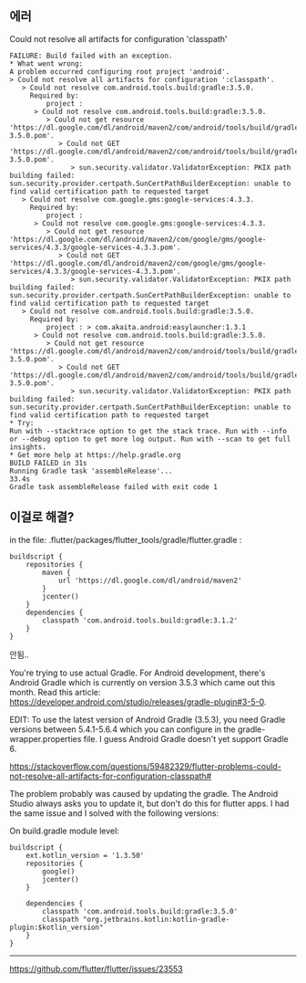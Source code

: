 
## 에러


Could not resolve all artifacts for configuration 'classpath'


```
FAILURE: Build failed with an exception.
* What went wrong:
A problem occurred configuring root project 'android'.
> Could not resolve all artifacts for configuration ':classpath'.
   > Could not resolve com.android.tools.build:gradle:3.5.0.
     Required by:
         project :
      > Could not resolve com.android.tools.build:gradle:3.5.0.
         > Could not get resource 'https://dl.google.com/dl/android/maven2/com/android/tools/build/gradle/3.5.0/gradle-3.5.0.pom'.
            > Could not GET 'https://dl.google.com/dl/android/maven2/com/android/tools/build/gradle/3.5.0/gradle-3.5.0.pom'.
               > sun.security.validator.ValidatorException: PKIX path building failed: sun.security.provider.certpath.SunCertPathBuilderException: unable to find valid certification path to requested target
   > Could not resolve com.google.gms:google-services:4.3.3.
     Required by:
         project :
      > Could not resolve com.google.gms:google-services:4.3.3.
         > Could not get resource 'https://dl.google.com/dl/android/maven2/com/google/gms/google-services/4.3.3/google-services-4.3.3.pom'.
            > Could not GET 'https://dl.google.com/dl/android/maven2/com/google/gms/google-services/4.3.3/google-services-4.3.3.pom'.
               > sun.security.validator.ValidatorException: PKIX path building failed: sun.security.provider.certpath.SunCertPathBuilderException: unable to find valid certification path to requested target
   > Could not resolve com.android.tools.build:gradle:3.5.0.
     Required by:
         project : > com.akaita.android:easylauncher:1.3.1
      > Could not resolve com.android.tools.build:gradle:3.5.0.
         > Could not get resource 'https://dl.google.com/dl/android/maven2/com/android/tools/build/gradle/3.5.0/gradle-3.5.0.pom'.
            > Could not GET 'https://dl.google.com/dl/android/maven2/com/android/tools/build/gradle/3.5.0/gradle-3.5.0.pom'.
               > sun.security.validator.ValidatorException: PKIX path building failed: sun.security.provider.certpath.SunCertPathBuilderException: unable to find valid certification path to requested target
* Try:
Run with --stacktrace option to get the stack trace. Run with --info or --debug option to get more log output. Run with --scan to get full insights.
* Get more help at https://help.gradle.org
BUILD FAILED in 31s
Running Gradle task 'assembleRelease'...                           33.4s
Gradle task assembleRelease failed with exit code 1
```


## 이걸로 해결?

in the file: .flutter/packages/flutter_tools/gradle/flutter.gradle :
```
buildscript {
    repositories {
        maven {
            url 'https://dl.google.com/dl/android/maven2'
        }
        jcenter()
    }
    dependencies {
        classpath 'com.android.tools.build:gradle:3.1.2'
    }
}
```

안됨..


You're trying to use actual Gradle. For Android development, there's Android Gradle which is currently on version 3.5.3 which came out this month. Read this article: https://developer.android.com/studio/releases/gradle-plugin#3-5-0.

EDIT: To use the latest version of Android Gradle (3.5.3), you need Gradle versions between 5.4.1-5.6.4 which you can configure in the gradle-wrapper.properties file. I guess Android Gradle doesn't yet support Gradle 6.

https://stackoverflow.com/questions/59482329/flutter-problems-could-not-resolve-all-artifacts-for-configuration-classpath#


The problem probably was caused by updating the gradle. The Android Studio always asks you to update it, but don't do this for flutter apps. I had the same issue and I solved with the following versions:

On build.gradle module level:

```
buildscript {
    ext.kotlin_version = '1.3.50'
    repositories {
        google()
        jcenter()
    }

    dependencies {
        classpath 'com.android.tools.build:gradle:3.5.0'
        classpath "org.jetbrains.kotlin:kotlin-gradle-plugin:$kotlin_version"
    }
}
```

---

https://github.com/flutter/flutter/issues/23553